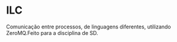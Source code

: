 # ILC
Comunicação entre processos, de linguagens diferentes, utilizando ZeroMQ.Feito para a disciplina de SD.
